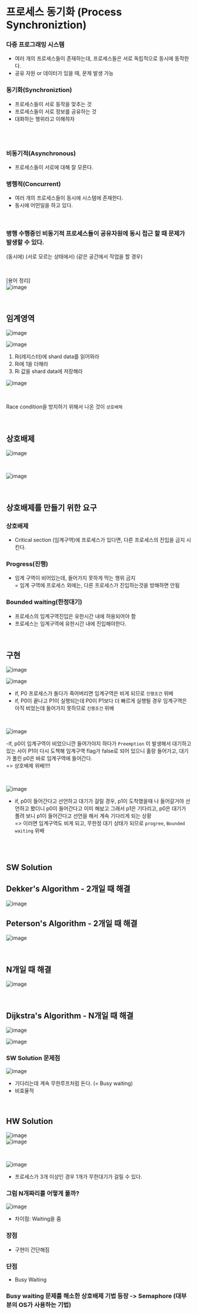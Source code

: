 # 프로세스 동기화 (Process Synchroniztion)

### 다중 프로그래밍 시스템
- 여러 개의 프로세스들이 존재하는데, 프로세스들은 서로 독립적으로 동시에 동작한다.
- 공유 자원 or 데이터가 있을 때, 문제 발생 가능

### 동기화(Synchroniztion)
- 프로세스들이 서로 동작을 맞추는 것
- 프로세스들이 서로 정보를 공유하는 것
- 대화하는 행위라고 이해하자


</br>
<br>

### 비동기적(Asynchronous)
- 프로세스들이 서로에 대해 잘 모른다.

### 병행적(Concurrent)
- 여러 개의 프로세스들이 동시에 시스템에 존재한다.
- 동시에 어떤일을 하고 있다.

<br>
  
### 병행 수행중인 비동기적 프로세스들이 공유자원에 동시 접근 할 때 문제가 발생할 수 있다.
   (동시에)       (서로 모르는 상태에서)      (같은 공간에서 작업을 할 경우)   <br>

 <br>
 
 [용어 정리] <br>
![image](https://github.com/leesuuuuumm/Deep-CS-study_for_interview/assets/58407737/373d6f9d-d0e5-482d-bd2a-ddb6f9efc970)

<br>

## 임계영역
![image](https://github.com/leesuuuuumm/Deep-CS-study_for_interview/assets/58407737/8d45ac98-96a0-4274-a64f-85ef57e8ee86)

![image](https://github.com/leesuuuuumm/Deep-CS-study_for_interview/assets/58407737/d709359f-5ea0-48e0-a915-8185b00d5878)

1. Ri(레지스터)에 shard data를 읽어와라
2. Ri에 1을 더해라
3. Ri 값을 shard data에 저장해라

![image](https://github.com/leesuuuuumm/Deep-CS-study_for_interview/assets/58407737/b415591c-9ffb-4b08-9afa-234cdaec0d8f)

<br>

Race condition을 방지하기 위해서 나온 것이 `상호배제` <br>

<br>

## 상호배제
![image](https://github.com/leesuuuuumm/Deep-CS-study_for_interview/assets/58407737/a83baa91-dfe1-47e3-8dcb-7770a6612c59)

<br>

![image](https://github.com/leesuuuuumm/Deep-CS-study_for_interview/assets/58407737/0c75b76f-2ee4-466b-9bc4-d83cdf8bad9c)

<br>

## 상호배제를 만들기 위한 요구
### 상호배제
- Critical section (임계구역)에 프로세스가 있다면, 다른 프로세스의 진입을 금지 시킨다.

### Progress(진행)
- 임계 구역이 비어있는데, 들어가지 못하게 막는 행위 금지 <br>
  = 임계 구역에 프로세스 외에는, 다른 프로세스가 진입하는것을 방해하면 안됨 <br>


### Bounded waiting(한정대기)
- 프로세스의 임계구역진입은 유한시간 내에 허용되어야 함
- 프로세스는 임계구역에 유한시간 내에 진입해야한다.

</br>

## 구현
![image](https://github.com/leesuuuuumm/Deep-CS-study_for_interview/assets/58407737/e8a9fee2-b8c1-4d6b-a6c6-c06b47856419) </br>

![image](https://github.com/leesuuuuumm/Deep-CS-study_for_interview/assets/58407737/6e6daea6-c10f-4aba-9b0a-ff9b7beb695d) </br>


- if, P0 프로세스가 돌다가 죽어버리면 임계구역은 비게 되므로 `진행조건` 위배
- if, P0이 끝나고 P1이 실행되는데 P0이 P1보다 더 빠르게 실행될 경우 임계구역은 아직 비었는데 들어가지 못하므로 `진행조건` 위배


</br>

![image](https://github.com/leesuuuuumm/Deep-CS-study_for_interview/assets/58407737/edca6964-995f-4e51-80fa-74b4a88dbe8c) </br>

-if, p0이 임계구역이 비었으니깐 들어가야지 하다가 `Preemption` 이 발생해서 대기하고 있는 사이 P1이 다시 도책해 임계구역 flag가 false로 되어 있으니 홀랑 들어가고, 대기가 풀린 p0은 바로 임계구역에 들어간다. </br>
=> 상호배제 위배!!!!  </br>


</br>

![image](https://github.com/leesuuuuumm/Deep-CS-study_for_interview/assets/58407737/807127b7-04df-4b3a-a21a-6658cae22837) </br>

- if, p0이 들어간다고 선언하고 대기가 걸릴 경우, p1이 도착했을때 나 들어갈거야 선언하고 봤더니 p0이 들어간다고 이미 해놨고 그래서 p1은 기다리고, p0은 대기가 풀려 보니 p1이 들어간다고 선언을 해서 계속 기다리게 되는 상황 </br>
=> 이러면 임계구역도 비게 되고, 무한정 대기 상태가 되므로 `progree`, `Bounded waiting` 위배 </br>

</br>
</br>

## SW Solution 

## Dekker's Algorithm  - 2개일 때 해결
![image](https://github.com/leesuuuuumm/Deep-CS-study_for_interview/assets/58407737/b4978da4-d005-4cd9-92eb-663125b5270e) </br>


## Peterson's Algorithm - 2개일 때 해결
![image](https://github.com/leesuuuuumm/Deep-CS-study_for_interview/assets/58407737/5f13bcaf-4081-4435-8671-a90ecf31f31b) </br>

</br>

## N개일 때 해결
![image](https://github.com/leesuuuuumm/Deep-CS-study_for_interview/assets/58407737/4ec9996e-a289-4b9f-8891-96270810a5d3)  </br>

</br>

## Dijkstra's Algorithm - N개일 때 해결
![image](https://github.com/leesuuuuumm/Deep-CS-study_for_interview/assets/58407737/fec8fbe5-045d-4f82-8891-cf639c7b7fe7) </br>

![image](https://github.com/leesuuuuumm/Deep-CS-study_for_interview/assets/58407737/1ef5762f-8c58-47c0-ac80-c32893bc2895) </br>


### SW Solution 문제점
![image](https://github.com/leesuuuuumm/Deep-CS-study_for_interview/assets/58407737/50f5af34-dac6-4a6d-b04a-840905f59536)

- 기다리는데 계속 무한루프처럼 돈다. (= Busy waiting)
- 비효율적


</br>

## HW Solution
![image](https://github.com/leesuuuuumm/Deep-CS-study_for_interview/assets/58407737/45c16570-c4d6-4724-8be3-7ba451aa55ce) </br>
![image](https://github.com/leesuuuuumm/Deep-CS-study_for_interview/assets/58407737/b10ddf1a-e2d8-4941-8f42-021857d12d9f)

</br>

![image](https://github.com/leesuuuuumm/Deep-CS-study_for_interview/assets/58407737/02957669-4a61-445e-96df-e8f0993dc171) </br>

- 프로세스가 3개 이상인 경우 1개가 무한대기가 걸릴 수 있다.


### 그럼 N개짜리를 어떻게 풀까?
![image](https://github.com/leesuuuuumm/Deep-CS-study_for_interview/assets/58407737/47229cf1-516f-45de-99ec-ae6567e8abb9) </br>

- 차이점: Waiting을 줌

### 장점
- 구현이 간단해짐

### 단점
- Busy Waiting

### Busy waiting 문제를 해소한 상호배제 기법 등장 -> Semaphore (대부분의 OS가 사용하는 기법)
